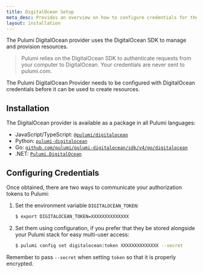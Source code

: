 ```yaml
---
title: DigitalOcean Setup
meta_desc: Provides an overview on how to configure credentials for the Pulumi DigitalOcean Provider.
layout: installation
---
```


The Pulumi DigitalOcean provider uses the DigitalOcean SDK to manage and provision resources.

> Pulumi relies on the DigitalOcean SDK to authenticate requests from your computer to DigitalOcean. Your credentials are never sent
> to pulumi.com.

The Pulumi DigitalOcean Provider needs to be configured with DigitalOcean credentials
before it can be used to create resources.

## Installation

The DigitalOcean provider is available as a package in all Pulumi languages:

* JavaScript/TypeScript: [`@pulumi/digitalocean`](https://www.npmjs.com/package/@pulumi/digitalocean)
* Python: [`pulumi-digitalocean`](https://pypi.org/project/pulumi-digitalocean/)
* Go: [`github.com/pulumi/pulumi-digitalocean/sdk/v4/go/digitalocean`](https://github.com/pulumi/pulumi-digitalocean)
* .NET: [`Pulumi.DigitalOcean`](https://www.nuget.org/packages/Pulumi.DigitalOcean)

## Configuring Credentials

Once obtained, there are two ways to communicate your authorization tokens to Pulumi:

1. Set the environment variable `DIGITALOCEAN_TOKEN`:

    ```bash
    $ export DIGITALOCEAN_TOKEN=XXXXXXXXXXXXXX
    ```

2. Set them using configuration, if you prefer that they be stored alongside your Pulumi stack for easy multi-user access:

    ```bash
    $ pulumi config set digitalocean:token XXXXXXXXXXXXXX --secret
    ```

Remember to pass `--secret` when setting `token` so that it is properly encrypted.
